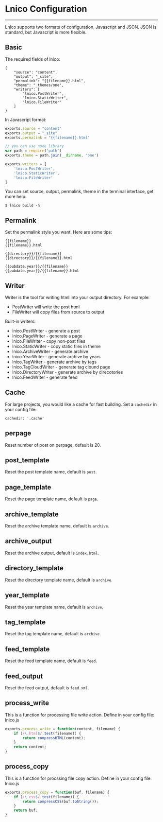 # Lnico Configuration

----------

Lnico supports two formats of configuration, Javascript and JSON. JSON is standard, but Javascript is more flexible.


## Basic

The required fields of lnico:

```
{
    "source": "content",
    "output": "_site",
    "permalink": "{{filename}}.html",
    "theme": "_themes/one",
    "writers": [
        "lnico.PostWriter",
        "lnico.StaticWriter",
        "lnico.FileWriter"
    ]
}
```

In Javascript format:

```javascript
exports.source = "content"
exports.output = "_site"
exports.permalink = "{{filename}}.html"

// you can use node library
var path = require('path')
exports.theme = path.join(__dirname, 'one')

exports.writers = [
    'lnico.PostWriter',
    'lnico.StaticWriter',
    'lnico.FileWriter'
]
```

You can set source, output, permalink, theme in the terminal interface, get more help:

```
$ lnico build -h
```

## Permalink

Set the permalink style you want. Here are some tips:

```
{{filename}}
{{filename}}.html

{{directory}}/{{filename}}
{{directory}}/{{filename}}.html

{{pubdate.year}}/{{filename}}
{{pubdate.year}}/{{filename}}.html
```

## Writer

Writer is the tool for writing html into your output directory. For example:

- PostWriter will write the post html
- FileWriter will copy files from source to output

Built-in writers:

- lnico.PostWriter      - generate a post
- lnico.PageWriter      - generate a page
- lnico.FileWriter      - copy non-post files
- lnico.StaticWriter    - copy static files in theme
- lnico.ArchiveWriter   - generate archive
- lnico.YearWriter      - generate archive by years
- lnico.TagWriter       - generate archive by tags
- lnico.TagCloudWriter  - generate tag clound page
- lnico.DirectoryWriter - generate archive by direcotories
- lnico.FeedWriter      - generate feed


## Cache

For large projects, you would like a cache for fast building. Set a `cachedir` in your config file:

```
cachedir: '.cache'
```

## perpage

Reset number of post on perpage, default is 20.

## post_template

Reset the post template name, default is `post`.

## page_template

Reset the page template name, default is `page`.

## archive_template

Reset the archive template name, default is `archive`.

## archive_output

Reset the archive output, default is `index.html`.

## directory_template

Reset the directory template name, default is `archive`.

## year_template

Reset the year template name, default is `archive`.

## tag_template

Reset the tag template name, default is `archive`.

## feed_template

Reset the feed template name, default is `feed`.

## feed_output

Reset the feed output, default is `feed.xml`.

## process_write

This is a function for processing file write action. Define in your config
file: lnico.js

```js
exports.process_write = function(content, filename) {
    if (/\.html$/.test(filename)) {
        return compressHTML(content);
    }
    return content;
}
```

## process_copy

This is a function for procssing file copy action. Define in your config
file: lnico.js

```js
exports.process_copy = function(buf, filename) {
    if (/\.css$/.test(filename)) {
        return compressCSS(buf.toString());
    }
    return buf;
}
```
